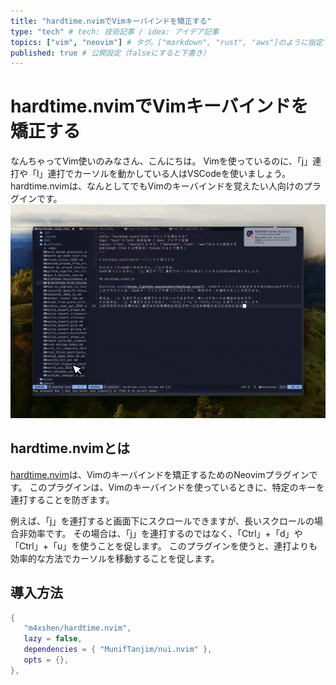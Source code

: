 ```yaml
---
title: "hardtime.nvimでVimキーバインドを矯正する" 
type: "tech" # tech: 技術記事 / idea: アイデア記事
topics: ["vim", "neovim"] # タグ。["markdown", "rust", "aws"]のように指定する
published: true # 公開設定（falseにすると下書き）
---
```


# hardtime.nvimでVimキーバインドを矯正する

なんちゃってVim使いのみなさん、こんにちは。
Vimを使っているのに、「j」連打や「l」連打でカーソルを動かしている人はVSCodeを使いましょう。
hardtime.nvimは、なんとしてでもVimのキーバインドを覚えたい人向けのプラグインです。
![デモ動画](../images/hardtime-vim/hardtime-vim.gif)

## hardtime.nvimとは

[hardtime.nvim](https://github.com/m4xshen/hardtime.nvim)は、Vimのキーバインドを矯正するためのNeovimプラグインです。
このプラグインは、Vimのキーバインドを使っているときに、特定のキーを連打することを防ぎます。

例えば、「j」を連打すると画面下にスクロールできますが、長いスクロールの場合非効率です。
その場合は、「j」を連打するのではなく、「Ctrl」+「d」や「Ctrl」+「u」を使うことを促します。
このプラグインを使うと、連打よりも効率的な方法でカーソルを移動することを促します。

## 導入方法

```lua
{
   "m4xshen/hardtime.nvim",
   lazy = false,
   dependencies = { "MunifTanjim/nui.nvim" },
   opts = {},
},
```

